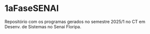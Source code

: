 # 1aFaseSENAI
Repositório com os programas  gerados no semestre 2025/1 no CT em Desenv. de Sistemas no Senai Floripa.
